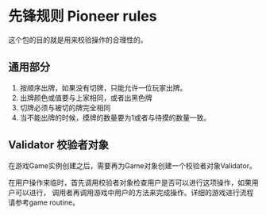 # 先锋规则 Pioneer rules
这个包的目的就是用来校验操作的合理性的。
## 通用部分
1. 按顺序出牌，如果没有切牌，只能允许一位玩家出牌。
2. 出牌颜色或值要与上家相同，或者出黑色牌
3. 切牌必须与被切的牌完全相同
4. 当不能出牌的时候，摸牌的数量要为1或者与待摸的数量一致。
## Validator 校验者对象
在游戏Game实例创建之后，需要再为Game对象创建一个校验者对象Validator。

在用户操作来临时，首先调用校验者对象检查用户是否可以进行这项操作，如果用户可以进行，
调用者再调用游戏中用户的方法来完成操作。详细的游戏进行流程请参考game routine。